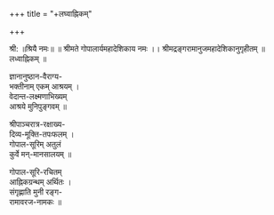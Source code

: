 +++
title = "+लघ्वाह्निकम्"

+++



श्री: 
॥श्रियै नमः॥ ॥ श्रीमते गोपालार्यमहादेशिकाय नमः ।। श्रीमद्रङ्गरामानुजमहादेशिकानुगृहीतम् 
॥ लध्वाह्निकम् ॥ 

ज्ञानानुष्ठान-वैराग्य-  
भक्तीनाम् एकम् आश्रयम् ।  
वेदान्त-लक्ष्मणाभिख्यम्  
आश्रये मुनिपुङ्गवम् ॥ 

श्रीपाञ्चरात्र-रक्षाख्य-  
दिव्य-मूक्ति-तपःफलम् ।  
गोपाल-सूरिम् अतुलं  
कुर्वे मन्-मानसालयम् ॥ 

गोपाल-सूरि-रचितम्  
आह्निकग्रन्थम् अर्थितः ।  
संगृह्णाति मुनी रङ्ग-  
रामावरज-नामकः ॥ 
